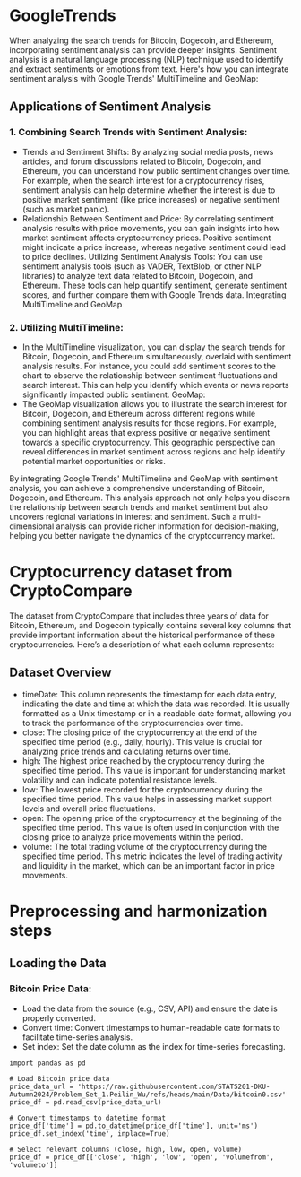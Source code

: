 # GoogleTrends
When analyzing the search trends for Bitcoin, Dogecoin, and Ethereum, incorporating sentiment analysis can provide deeper insights. Sentiment analysis is a natural language processing (NLP) technique used to identify and extract sentiments or emotions from text. Here's how you can integrate sentiment analysis with Google Trends' MultiTimeline and GeoMap:

## Applications of Sentiment Analysis

### 1. Combining Search Trends with Sentiment Analysis:
* Trends and Sentiment Shifts: By analyzing social media posts, news articles, and forum discussions related to Bitcoin, Dogecoin, and Ethereum, you can understand how public sentiment changes over time. For example, when the search interest for a cryptocurrency rises, sentiment analysis can help determine whether the interest is due to positive market sentiment (like price increases) or negative sentiment (such as market panic).
* Relationship Between Sentiment and Price: By correlating sentiment analysis results with price movements, you can gain insights into how market sentiment affects cryptocurrency prices. Positive sentiment might indicate a price increase, whereas negative sentiment could lead to price declines.
Utilizing Sentiment Analysis Tools:
You can use sentiment analysis tools (such as VADER, TextBlob, or other NLP libraries) to analyze text data related to Bitcoin, Dogecoin, and Ethereum. These tools can help quantify sentiment, generate sentiment scores, and further compare them with Google Trends data.
Integrating MultiTimeline and GeoMap

### 2. Utilizing MultiTimeline:
* In the MultiTimeline visualization, you can display the search trends for Bitcoin, Dogecoin, and Ethereum simultaneously, overlaid with sentiment analysis results. For instance, you could add sentiment scores to the chart to observe the relationship between sentiment fluctuations and search interest. This can help you identify which events or news reports significantly impacted public sentiment.
GeoMap:
* The GeoMap visualization allows you to illustrate the search interest for Bitcoin, Dogecoin, and Ethereum across different regions while combining sentiment analysis results for those regions. For example, you can highlight areas that express positive or negative sentiment towards a specific cryptocurrency. This geographic perspective can reveal differences in market sentiment across regions and help identify potential market opportunities or risks.

By integrating Google Trends' MultiTimeline and GeoMap with sentiment analysis, you can achieve a comprehensive understanding of Bitcoin, Dogecoin, and Ethereum. This analysis approach not only helps you discern the relationship between search trends and market sentiment but also uncovers regional variations in interest and sentiment. Such a multi-dimensional analysis can provide richer information for decision-making, helping you better navigate the dynamics of the cryptocurrency market.

# Cryptocurrency dataset from CryptoCompare
The dataset from CryptoCompare that includes three years of data for Bitcoin, Ethereum, and Dogecoin typically contains several key columns that provide important information about the historical performance of these cryptocurrencies. Here’s a description of what each column represents:

## Dataset Overview

* timeDate:
This column represents the timestamp for each data entry, indicating the date and time at which the data was recorded. It is usually formatted as a Unix timestamp or in a readable date format, allowing you to track the performance of the cryptocurrencies over time.
* close:
The closing price of the cryptocurrency at the end of the specified time period (e.g., daily, hourly). This value is crucial for analyzing price trends and calculating returns over time.
* high:
The highest price reached by the cryptocurrency during the specified time period. This value is important for understanding market volatility and can indicate potential resistance levels.
* low:
The lowest price recorded for the cryptocurrency during the specified time period. This value helps in assessing market support levels and overall price fluctuations.
* open:
The opening price of the cryptocurrency at the beginning of the specified time period. This value is often used in conjunction with the closing price to analyze price movements within the period.
* volume:
The total trading volume of the cryptocurrency during the specified time period. This metric indicates the level of trading activity and liquidity in the market, which can be an important factor in price movements.

# Preprocessing and harmonization steps
## Loading the Data
### Bitcoin Price Data:
* Load the data from the source (e.g., CSV, API) and ensure the date is properly converted.
* Convert time: Convert timestamps to human-readable date formats to facilitate time-series analysis.
* Set index: Set the date column as the index for time-series forecasting.
```
import pandas as pd

# Load Bitcoin price data
price_data_url = 'https://raw.githubusercontent.com/STATS201-DKU-Autumn2024/Problem_Set_1.Peilin_Wu/refs/heads/main/Data/bitcoin0.csv'
price_df = pd.read_csv(price_data_url)

# Convert timestamps to datetime format
price_df['time'] = pd.to_datetime(price_df['time'], unit='ms')
price_df.set_index('time', inplace=True)

# Select relevant columns (close, high, low, open, volume)
price_df = price_df[['close', 'high', 'low', 'open', 'volumefrom', 'volumeto']]
```

